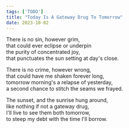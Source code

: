 ```yaml
---
tags: ['TODO']
title: "Today Is A Gateway Drug To Tomorrow"
date: 2023-10-02
---
```


There is no sin, however grim,  
that could ever eclipse or underpin  
the purity of concentrated joy,  
that punctuates the sun setting at day's close.

There is no crime, however wrong,  
that could have me shaken forever long,  
tomorrow morning's a relapse of yesterday,  
a second chance to stitch the seams we frayed.

The sunset, and the sunrise hung around,  
like nothing if not a gateway drug,  
I'll live to see them both tomorrow,  
to steep my debt with the time I'll borrow.
